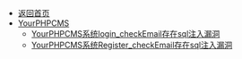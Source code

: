 - [返回首页](/)
- [YourPHPCMS](YourPHPCMS/)
  - [YourPHPCMS系统login_checkEmail存在sql注入漏洞](YourPHPCMS/YourPHPCMS系统login_checkEmail存在sql注入漏洞.md)
  - [YourPHPCMS系统Register_checkEmail存在sql注入漏洞](YourPHPCMS/YourPHPCMS系统Register_checkEmail存在sql注入漏洞.md)
